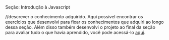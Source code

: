 Seção: Introdução à Javascript

//descrever o conhecimento adquirido.
Aqui possivel encontrar os exercícios que desenvolvi para fixar os conhecimentos que adquiri ao longo dessa seção. Além disso também desenvolvi o projeto ao final da seção para avaliar tudo o que havia aprendido, você pode acessá-lo [aqui](linkProjetoDaSeção).